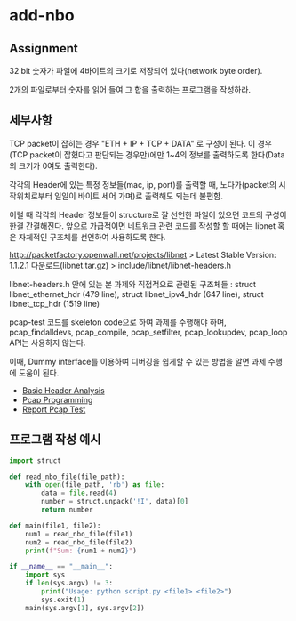 # add-nbo 
## Assignment

32 bit 숫자가 파일에 4바이트의 크기로 저장되어 있다(network byte order).

2개의 파일로부터 숫자를 읽어 들여 그 합을 출력하는 프로그램을 작성하라.

## 세부사항

TCP packet이 잡히는 경우 "ETH + IP + TCP + DATA" 로 구성이 된다. 이 경우(TCP packet이 잡혔다고 판단되는 경우만)에만 1~4의 정보를 출력하도록 한다(Data의 크기가 0여도 출력한다).

각각의 Header에 있는 특정 정보들(mac, ip, port)를 출력할 때, 노다가(packet의 시작위치로부터 일일이 바이트 세어 가며)로 출력해도 되는데 불편함.

이럴 때 각각의 Header 정보들이 structure로 잘 선언한 파일이 있으면 코드의 구성이 한결 간결해진다. 앞으로 가급적이면 네트워크 관련 코드를 작성할 할 때에는 libnet 혹은 자체적인 구조체를 선언하여 사용하도록 한다.

http://packetfactory.openwall.net/projects/libnet > Latest Stable Version: 1.1.2.1 다운로드(libnet.tar.gz) > include/libnet/libnet-headers.h

libnet-headers.h 안에 있는 본 과제와 직접적으로 관련된 구조체들 : struct libnet_ethernet_hdr (479 line), struct libnet_ipv4_hdr (647 line), struct libnet_tcp_hdr (1519 line)

pcap-test 코드를 skeleton code으로 하여 과제를 수행해야 하며, pcap_findalldevs, pcap_compile, pcap_setfilter, pcap_lookupdev, pcap_loop API는 사용하지 않는다.

이때, Dummy interface를 이용하여 디버깅을 쉽게할 수 있는 방법을 알면 과제 수행에 도움이 된다.

- [Basic Header Analysis](https://gitlab.com/gilgil/sns/-/wikis/basic-header-analysis/basic-header-analysis)
- [Pcap Programming](https://gitlab.com/gilgil/sns/-/wikis/pcap-programming/pcap-programming)
- [Report Pcap Test](https://gitlab.com/gilgil/sns/-/wikis/pcap-programming/report-pcap-test)

## 프로그램 작성 예시

```python
import struct

def read_nbo_file(file_path):
    with open(file_path, 'rb') as file:
        data = file.read(4)
        number = struct.unpack('!I', data)[0]
        return number

def main(file1, file2):
    num1 = read_nbo_file(file1)
    num2 = read_nbo_file(file2)
    print(f"Sum: {num1 + num2}")

if __name__ == "__main__":
    import sys
    if len(sys.argv) != 3:
        print("Usage: python script.py <file1> <file2>")
        sys.exit(1)
    main(sys.argv[1], sys.argv[2])
